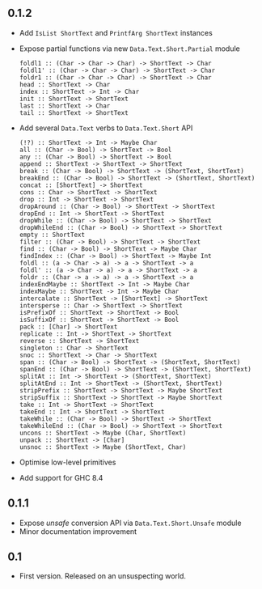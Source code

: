 ## 0.1.2

  * Add `IsList ShortText` and `PrintfArg ShortText` instances
  * Expose partial functions via new `Data.Text.Short.Partial` module

        foldl1 :: (Char -> Char -> Char) -> ShortText -> Char
        foldl1' :: (Char -> Char -> Char) -> ShortText -> Char
        foldr1 :: (Char -> Char -> Char) -> ShortText -> Char
        head :: ShortText -> Char
        index :: ShortText -> Int -> Char
        init :: ShortText -> ShortText
        last :: ShortText -> Char
        tail :: ShortText -> ShortText

  * Add several `Data.Text` verbs to `Data.Text.Short` API

        (!?) :: ShortText -> Int -> Maybe Char
        all :: (Char -> Bool) -> ShortText -> Bool
        any :: (Char -> Bool) -> ShortText -> Bool
        append :: ShortText -> ShortText -> ShortText
        break :: (Char -> Bool) -> ShortText -> (ShortText, ShortText)
        breakEnd :: (Char -> Bool) -> ShortText -> (ShortText, ShortText)
        concat :: [ShortText] -> ShortText
        cons :: Char -> ShortText -> ShortText
        drop :: Int -> ShortText -> ShortText
        dropAround :: (Char -> Bool) -> ShortText -> ShortText
        dropEnd :: Int -> ShortText -> ShortText
        dropWhile :: (Char -> Bool) -> ShortText -> ShortText
        dropWhileEnd :: (Char -> Bool) -> ShortText -> ShortText
        empty :: ShortText
        filter :: (Char -> Bool) -> ShortText -> ShortText
        find :: (Char -> Bool) -> ShortText -> Maybe Char
        findIndex :: (Char -> Bool) -> ShortText -> Maybe Int
        foldl :: (a -> Char -> a) -> a -> ShortText -> a
        foldl' :: (a -> Char -> a) -> a -> ShortText -> a
        foldr :: (Char -> a -> a) -> a -> ShortText -> a
        indexEndMaybe :: ShortText -> Int -> Maybe Char
        indexMaybe :: ShortText -> Int -> Maybe Char
        intercalate :: ShortText -> [ShortText] -> ShortText
        intersperse :: Char -> ShortText -> ShortText
        isPrefixOf :: ShortText -> ShortText -> Bool
        isSuffixOf :: ShortText -> ShortText -> Bool
        pack :: [Char] -> ShortText
        replicate :: Int -> ShortText -> ShortText
        reverse :: ShortText -> ShortText
        singleton :: Char -> ShortText
        snoc :: ShortText -> Char -> ShortText
        span :: (Char -> Bool) -> ShortText -> (ShortText, ShortText)
        spanEnd :: (Char -> Bool) -> ShortText -> (ShortText, ShortText)
        splitAt :: Int -> ShortText -> (ShortText, ShortText)
        splitAtEnd :: Int -> ShortText -> (ShortText, ShortText)
        stripPrefix :: ShortText -> ShortText -> Maybe ShortText
        stripSuffix :: ShortText -> ShortText -> Maybe ShortText
        take :: Int -> ShortText -> ShortText
        takeEnd :: Int -> ShortText -> ShortText
        takeWhile :: (Char -> Bool) -> ShortText -> ShortText
        takeWhileEnd :: (Char -> Bool) -> ShortText -> ShortText
        uncons :: ShortText -> Maybe (Char, ShortText)
        unpack :: ShortText -> [Char]
        unsnoc :: ShortText -> Maybe (ShortText, Char)

  * Optimise low-level primitives
  * Add support for GHC 8.4

## 0.1.1

* Expose *unsafe* conversion API via `Data.Text.Short.Unsafe` module
* Minor documentation improvement

## 0.1

* First version. Released on an unsuspecting world.
